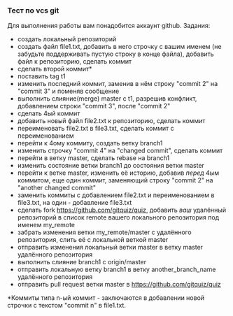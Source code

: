 ### Тест по vcs git
Для выполнения работы вам понадобится аккаунт github.
Задания:

- создать локальный репозиторий
- создать файл file1.txt, добавить в него строчку с вашим именем (не забудьте поддерживать пустую строку в конце файла), добавить файл к репозиторию, сделать коммит
- сделать второй коммит*
- поставить tag t1
- изменить последний коммит, заменив в нём строку "commit 2" на "commit 3" и поменяв сообщение
- выполнить слияние(merge) master c t1, разрешив конфликт, добавлением строки "commit 3", после "commit 2"
- сделать 4ый коммит
- добавить новый файл file2.txt к репозиторию, сделать коммит
- переименовать file2.txt в file3.txt, сделать коммит с переименованием
- перейти к 4ому коммиту, создать ветку branch1
- изменить строчку "commit 4" на "changed commit", сделать коммит
- перейти в ветку master, сделать rebase на branch1
- изменить состояние ветки branch1 до состояния ветки master
- перейти к ветке master, изменить её историю, добавив *перед* 4ым коммитом, еще один коммит, заменяющий строку "commit 2" на "another changed commit"
- заменить коммиты с добавлением file2.txt и переименованием в file3.txt, на один - добавление file3.txt
- сделать fork https://github.com/gitquiz/quiz, добавить *ваш* удалённый репозиторий в список remote вашего локального репозитория под именем my_remote
- забрать изменения ветки my_remote/master с удалённого репозитория, слить её с локальной веткой master
- отправить изменения локальный ветки master в ветку master удалённого репозитория
- выполнить слияние branch1 с origin/master 
- отправить локальную ветку branch1 в ветку another_branch_name удалённого репозитория
- отправить pull request ветки master в https://github.com/gitquiz/quiz

*Коммиты типа n-ый коммит - заключаются в добавлении новой строчки с текстом "commit n" в file1.txt.

